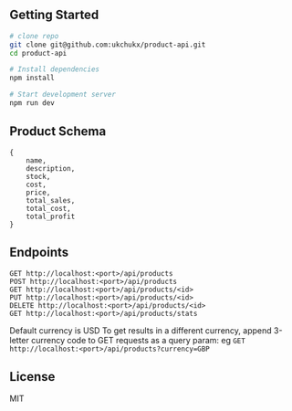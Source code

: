 Getting Started
---------------
```sh
# clone repo
git clone git@github.com:ukchukx/product-api.git
cd product-api

# Install dependencies
npm install

# Start development server
npm run dev
```


Product Schema
--------
```
{
	name,
	description,
	stock,
	cost,
	price,
	total_sales,
	total_cost,
	total_profit	
}
```
Endpoints
-------
```
GET http://localhost:<port>/api/products
POST http://localhost:<port>/api/products
GET http://localhost:<port>/api/products/<id>
PUT http://localhost:<port>/api/products/<id>
DELETE http://localhost:<port>/api/products/<id>
GET http://localhost:<port>/api/products/stats
```
Default currency is USD
To get results in a different currency, append 3-letter currency code to GET requests as a query param:
eg `GET http://localhost:<port>/api/products?currency=GBP`


License
-------

MIT
